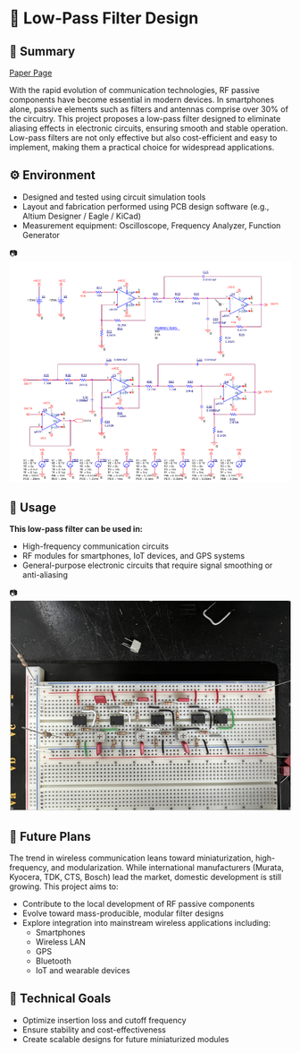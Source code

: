 # 📡 Low-Pass Filter Design
## 📝 Summary  
[Paper Page](https://github.com/DennisHsu716/project2.github.io/blob/main/project2/file/paper.pdf)

With the rapid evolution of communication technologies, RF passive components have become essential in modern devices. In smartphones alone, passive elements such as filters and antennas comprise over 30% of the circuitry. This project proposes a low-pass filter designed to eliminate aliasing effects in electronic circuits, ensuring smooth and stable operation. Low-pass filters are not only effective but also cost-efficient and easy to implement, making them a practical choice for widespread applications.  

## ⚙️ Environment  
* Designed and tested using circuit simulation tools
* Layout and fabrication performed using PCB design software (e.g., Altium Designer / Eagle / KiCad)
* Measurement equipment: Oscilloscope, Frequency Analyzer, Function Generator

📷  
![image](https://github.com/DennisHsu716/project2.github.io/blob/main/project2/file/orcad.png)


## 🚀 Usage  
**This low-pass filter can be used in:**
* High-frequency communication circuits
* RF modules for smartphones, IoT devices, and GPS systems
* General-purpose electronic circuits that require signal smoothing or anti-aliasing

📷 
![image](https://github.com/DennisHsu716/project2.github.io/blob/main/project2/file/%E8%9E%A2%E5%B9%95%E6%93%B7%E5%8F%96%E7%95%AB%E9%9D%A2%202024-07-09%20122815.png)


## 🔭 Future Plans  
The trend in wireless communication leans toward miniaturization, high-frequency, and modularization. While international manufacturers (Murata, Kyocera, TDK, CTS, Bosch) lead the market, domestic development is still growing. This project aims to:  
* Contribute to the local development of RF passive components
* Evolve toward mass-producible, modular filter designs
* Explore integration into mainstream wireless applications including:
    * Smartphones
    * Wireless LAN
    * GPS
    * Bluetooth
    * IoT and wearable devices

## 🧪 Technical Goals
* Optimize insertion loss and cutoff frequency
* Ensure stability and cost-effectiveness
* Create scalable designs for future miniaturized modules
